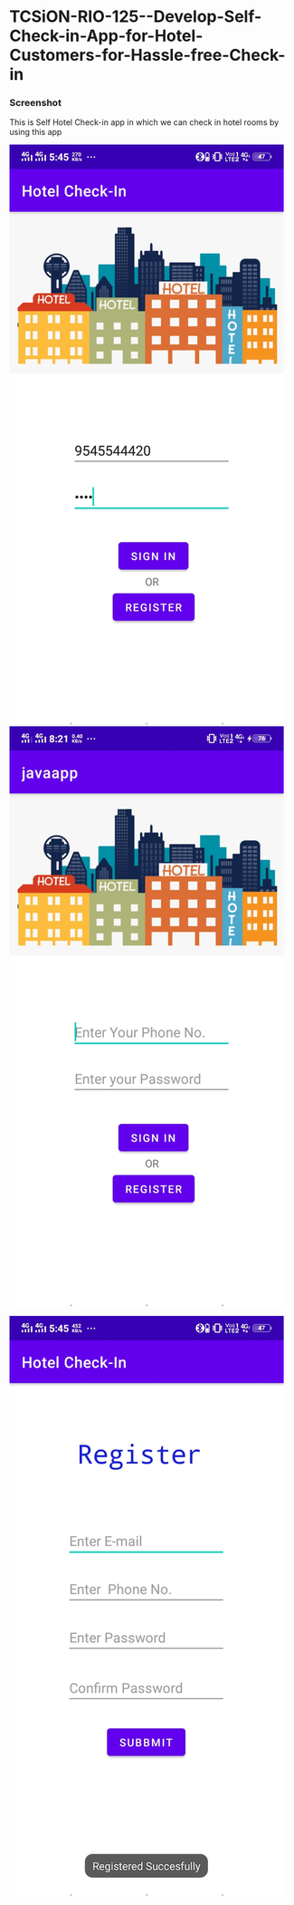# TCSiON-RIO-125--Develop-Self-Check-in-App-for-Hotel-Customers-for-Hassle-free-Check-in
<h3>Screenshot</h3>
<p>This is Self Hotel Check-in app in which we can check in hotel rooms by using this app<p/>
<img src="70d897e9-afda-4439-8fe3-9c9b27614f5a.jpg" ><br />
<img src="414edbb4-0cfb-40c5-ba34-422be61e6b9d.jpg" ><br />

<img src="4896cec0-8172-4223-9040-30eaf2f5cc81.jpg" ><br />

